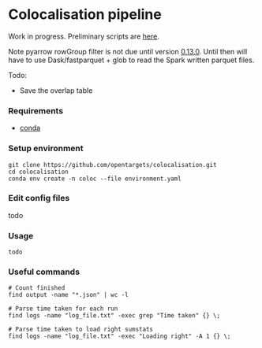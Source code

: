 Colocalisation pipeline
=======================

Work in progress. Preliminary scripts are [here](https://github.com/edm1/coloc_interim).

Note pyarrow rowGroup filter is not due until version [0.13.0](https://issues.apache.org/jira/browse/ARROW-1796). Until then will have to use Dask/fastparquet + glob to read the Spark written parquet files.

Todo:
- Save the overlap table

### Requirements
- [conda](https://conda.io/docs/)

### Setup environment

```
git clone https://github.com/opentargets/colocalisation.git
cd colocalisation
conda env create -n coloc --file environment.yaml
```

### Edit config files

todo

### Usage

```
todo
```

### Useful commands

```
# Count finished
find output -name "*.json" | wc -l

# Parse time taken for each run
find logs -name "log_file.txt" -exec grep "Time taken" {} \;

# Parse time taken to load right sumstats
find logs -name "log_file.txt" -exec "Loading right" -A 1 {} \;

```
